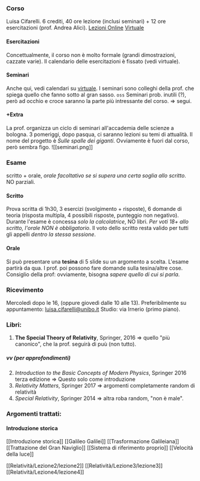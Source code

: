 ### Corso
Luisa Cifarelli. 6 crediti, 40 ore lezione (inclusi seminari) + 12 ore esercitazioni (prof. Andrea Alici).
[Lezioni Online](https://teams.microsoft.com/l/meetup-join/19%3ameeting_Y2NkZTQ5MzgtMTY2Yi00YTcyLTgxNGUtM2FjYjAyNDgwNWM4%40thread.v2/0?context=%7b%22Tid%22%3a%22e99647dc-1b08-454a-bf8c-699181b389ab%22%2c%22Oid%22%3a%22af69d290-4444-4b71-8892-3331f1972be8%22%7d) [Virtuale](https://virtuale.unibo.it/course/view.php?id=27914)
#### Esercitazioni
Concettualmente, il corso non è molto formale (grandi dimostrazioni, cazzate varie). Il calendario delle esercitazioni è fissato (vedi virtuale).
#### Seminari
Anche qui, vedi calendari su [virtuale](https://virtuale.unibo.it/course/view.php?id=27914). I seminari sono colleghi della prof. che spiega quello che fanno sotto al gran sasso.
`oss` Seminari prob. inutili (?), però ad occhio e croce saranno la parte più intressante del corso. => segui.
#### +Extra
La prof. organizza un ciclo di seminari all'accademia delle scienze a bologna. 3 pomeriggi, dopo pasqua, ci saranno lezioni su temi di attualità. Il nome del progetto è _Sulle spalle dei giganti_. Ovviamente è fuori dal corso, però sembra figo.
![[seminari.png]]

### Esame
scritto + orale, _orale facoltativo se si supera una certa soglia allo scritto_. NO parziali.
#### Scritto
Prova scritta di 1h30, 3 esercizi (svolgimento + risposte), 6 domande di teoria (risposta multipla, 4 possibili risposte, punteggio non negativo). Durante l'esame è concessa _solo la calcolatrice_, NO libri.
_Per voti 18+ allo scritto, l'orale NON è obbligatorio_.
Il voto dello scritto resta valido per tutti gli appelli _dentro la stessa sessione_.
#### Orale
Si può presentare una **tesina** di 5 slide su un argomento a scelta. L'esame partirà da qua. I prof. poi possono fare domande sulla tesina/altre cose. 
Consiglio della prof: ovviamente, bisogna _sapere quello di cui si parla_.

### Ricevimento
Mercoledì dopo le 16, (oppure giovedì dalle 10 alle 13). Preferibilmente su appuntamento:
luisa.cifarelli@unibo.it
Studio: via Irnerio (primo piano).

### Libri:
1. __The Special Theory of Relativity__, Springer, 2016 => quello "più canonico", che la prof. seguirà di puù (non tutto).
##### vv (per approfondimenti)
2. _Introduction to the Basic Concepts of Modern Physics_, Springer 2016 terza edizione => Questo solo come introduzione
3. _Relativity Matters_, Springer 2017 => argomenti completamente random di relatività
4. _Special Relativity_, Springer 2014 => altra roba random, "non è male".

### Argomenti trattati:
#### Introduzione storica
[[Introduzione storica]]
[[Galileo Galilei]]
[[Trasformazione Galileiana]]
[[Trattazione del Gran Naviglio]]
[[Sistema di riferimento proprio]]
[[Velocità della luce]]

[[Relatività/Lezione2/lezione2]]
[[Relatività/Lezione3/lezione3]]
[[Relatività/Lezione4/lezione4]]